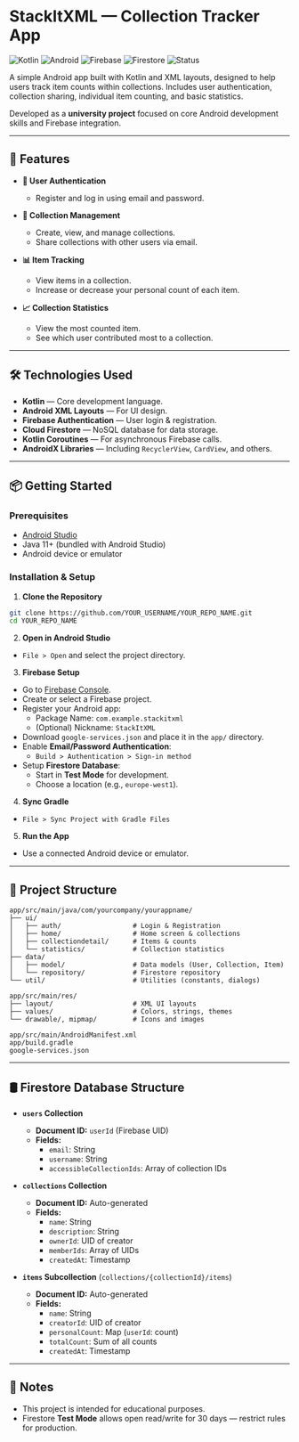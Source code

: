 # StackItXML — Collection Tracker App

![Kotlin](https://img.shields.io/badge/Kotlin-1.9-blueviolet?logo=kotlin&logoColor=white)
![Android](https://img.shields.io/badge/Android-XML_UI-green?logo=android)
![Firebase](https://img.shields.io/badge/Backend-Firebase-FFCA28?logo=firebase)
![Firestore](https://img.shields.io/badge/Database-Firestore-orange?logo=firebase)
![Status](https://img.shields.io/badge/Project-University_Assignment-blue)

A simple Android app built with Kotlin and XML layouts, designed to help users track item counts within collections. Includes user authentication, collection sharing, individual item counting, and basic statistics.

Developed as a **university project** focused on core Android development skills and Firebase integration.

---

## 🚀 Features

- **🔐 User Authentication**
  - Register and log in using email and password.

- **📂 Collection Management**
  - Create, view, and manage collections.
  - Share collections with other users via email.

- **📊 Item Tracking**
  - View items in a collection.
  - Increase or decrease your personal count of each item.

- **📈 Collection Statistics**
  - View the most counted item.
  - See which user contributed most to a collection.

---

## 🛠 Technologies Used

- **Kotlin** — Core development language.
- **Android XML Layouts** — For UI design.
- **Firebase Authentication** — User login & registration.
- **Cloud Firestore** — NoSQL database for data storage.
- **Kotlin Coroutines** — For asynchronous Firebase calls.
- **AndroidX Libraries** — Including `RecyclerView`, `CardView`, and others.

---

## 📦 Getting Started

### Prerequisites

- [Android Studio](https://developer.android.com/studio)
- Java 11+ (bundled with Android Studio)
- Android device or emulator

### Installation & Setup

1. **Clone the Repository**

```bash
git clone https://github.com/YOUR_USERNAME/YOUR_REPO_NAME.git
cd YOUR_REPO_NAME
```

2. **Open in Android Studio**

- `File > Open` and select the project directory.

3. **Firebase Setup**

- Go to [Firebase Console](https://console.firebase.google.com/).
- Create or select a Firebase project.
- Register your Android app:
  - Package Name: `com.example.stackitxml`
  - (Optional) Nickname: `StackItXML`
- Download `google-services.json` and place it in the `app/` directory.
- Enable **Email/Password Authentication**:
  - `Build > Authentication > Sign-in method`
- Setup **Firestore Database**:
  - Start in **Test Mode** for development.
  - Choose a location (e.g., `europe-west1`).

4. **Sync Gradle**

- `File > Sync Project with Gradle Files`

5. **Run the App**

- Use a connected Android device or emulator.

---

## 📁 Project Structure

```plaintext
app/src/main/java/com/yourcompany/yourappname/
├── ui/
│   ├── auth/                  # Login & Registration
│   ├── home/                  # Home screen & collections
│   ├── collectiondetail/      # Items & counts
│   └── statistics/            # Collection statistics
├── data/
│   ├── model/                 # Data models (User, Collection, Item)
│   └── repository/            # Firestore repository
└── util/                      # Utilities (constants, dialogs)

app/src/main/res/
├── layout/                    # XML UI layouts
├── values/                    # Colors, strings, themes
└── drawable/, mipmap/         # Icons and images

app/src/main/AndroidManifest.xml
app/build.gradle
google-services.json
```

---

## 🛢 Firestore Database Structure

- **`users` Collection**
  - **Document ID:** `userId` (Firebase UID)
  - **Fields:**
    - `email`: String
    - `username`: String
    - `accessibleCollectionIds`: Array of collection IDs

- **`collections` Collection**
  - **Document ID:** Auto-generated
  - **Fields:**
    - `name`: String
    - `description`: String
    - `ownerId`: UID of creator
    - `memberIds`: Array of UIDs
    - `createdAt`: Timestamp

- **`items` Subcollection** (`collections/{collectionId}/items`)
  - **Document ID:** Auto-generated
  - **Fields:**
    - `name`: String
    - `creatorId`: UID of creator
    - `personalCount`: Map (`userId`: count)
    - `totalCount`: Sum of all counts
    - `createdAt`: Timestamp

---

## 📖 Notes

- This project is intended for educational purposes.
- Firestore **Test Mode** allows open read/write for 30 days — restrict rules for production.
